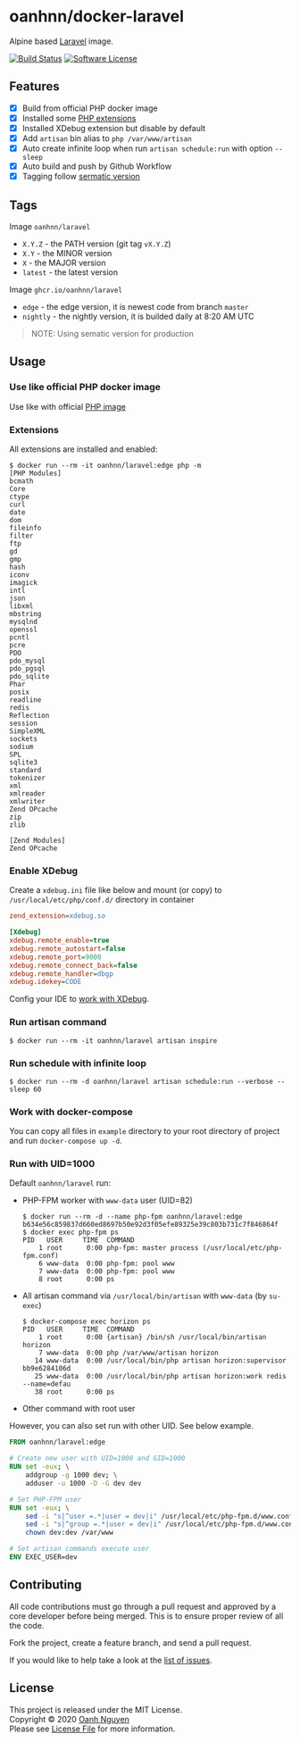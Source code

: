 # oanhnn/docker-laravel

Alpine based [Laravel](https://laravel.com) image.

[![Build Status](https://github.com/oanhnn/docker-laravel/workflows/CI/badge.svg)](https://github.com/oanhnn/docker-laravel/actions)
[![Software License](https://img.shields.io/github/license/oanhnn/docker-laravel.svg)](https://github.com/oanhnn/docker-laravel/blob/master/LICENSE)

## Features

- [x] Build from official PHP docker image
- [x] Installed some [PHP extensions](#extensions)
- [x] Installed XDebug extension but disable by default
- [x] Add `artisan` bin alias to `php /var/www/artisan`
- [x] Auto create infinite loop when run `artisan schedule:run` with option `--sleep`
- [x] Auto build and push by Github Workflow
- [x] Tagging follow [sermatic version](https://semver.org/spec/v2.0.0.html)

## Tags

Image `oanhnn/laravel`

- `X.Y.Z`  - the PATH version (git tag `vX.Y.Z`)
- `X.Y`    - the MINOR version 
- `X`      - the MAJOR version
- `latest` - the latest version

Image `ghcr.io/oanhnn/laravel`

- `edge`         - the edge version, it is newest code from branch `master`
- `nightly`      - the nightly version, it is builded daily at 8:20 AM UTC

> NOTE: Using sematic version for production

## Usage

### Use like official PHP docker image

Use like with official [PHP image](https://hub.docker.com/_/php)

### Extensions

All extensions are installed and enabled:

```shell
$ docker run --rm -it oanhnn/laravel:edge php -m
[PHP Modules]
bcmath
Core
ctype
curl
date
dom
fileinfo
filter
ftp
gd
gmp
hash
iconv
imagick
intl
json
libxml
mbstring
mysqlnd
openssl
pcntl
pcre
PDO
pdo_mysql
pdo_pgsql
pdo_sqlite
Phar
posix
readline
redis
Reflection
session
SimpleXML
sockets
sodium
SPL
sqlite3
standard
tokenizer
xml
xmlreader
xmlwriter
Zend OPcache
zip
zlib

[Zend Modules]
Zend OPcache
```

### Enable XDebug

Create a `xdebug.ini` file like below and mount (or copy) to `/usr/local/etc/php/conf.d/` directory in container

```ini
zend_extension=xdebug.so

[Xdebug]
xdebug.remote_enable=true
xdebug.remote_autostart=false
xdebug.remote_port=9000
xdebug.remote_connect_back=false
xdebug.remote_handler=dbgp
xdebug.idekey=CODE
```

Config your IDE to [work with XDebug](https://devilbox.readthedocs.io/en/latest/intermediate/configure-php-xdebug/linux/vscode.html).

### Run artisan command

```shell
$ docker run --rm -it oanhnn/laravel artisan inspire
```

### Run schedule with infinite loop

```shell
$ docker run --rm -d oanhnn/laravel artisan schedule:run --verbose --sleep 60
```

### Work with docker-compose

You can copy all files in `example` directory to your root directory of project and run `docker-compose up -d`.

### Run with UID=1000

Default `oanhnn/laravel` run:

 - PHP-FPM worker with `www-data` user (UID=82)
   ```shell
   $ docker run --rm -d --name php-fpm oanhnn/laravel:edge
   b634e56c859837d660ed8697b50e92d3f05efe89325e39c803b731c7f846864f
   $ docker exec php-fpm ps
   PID   USER     TIME  COMMAND
       1 root      0:00 php-fpm: master process (/usr/local/etc/php-fpm.conf)
       6 www-data  0:00 php-fpm: pool www
       7 www-data  0:00 php-fpm: pool www
       8 root      0:00 ps
   ```

 - All artisan command via `/usr/local/bin/artisan` with `www-data` (by `su-exec`)
   ```shell
   $ docker-compose exec horizon ps
   PID   USER     TIME  COMMAND
       1 root      0:00 {artisan} /bin/sh /usr/local/bin/artisan horizon
       7 www-data  0:00 php /var/www/artisan horizon
      14 www-data  0:00 /usr/local/bin/php artisan horizon:supervisor bb9e6284106d
      25 www-data  0:00 /usr/local/bin/php artisan horizon:work redis --name=defau
      38 root      0:00 ps
   ```

 - Other command with root user

However, you can also set run with other UID. See below example.

```dockerfile
FROM oanhnn/laravel:edge

# Create new user with UID=1000 and GID=1000
RUN set -eux; \
    addgroup -g 1000 dev; \
    adduser -u 1000 -D -G dev dev

# Set PHP-FPM user
RUN set -eux; \
    sed -i "s|^user =.*|user = dev|i" /usr/local/etc/php-fpm.d/www.conf; \
    sed -i "s|^group =.*|user = dev|i" /usr/local/etc/php-fpm.d/www.conf; \
    chown dev:dev /var/www

# Set artisan commands execute user
ENV EXEC_USER=dev
```

## Contributing

All code contributions must go through a pull request and approved by a core developer before being merged. 
This is to ensure proper review of all the code.

Fork the project, create a feature branch, and send a pull request.

If you would like to help take a look at the [list of issues](https://github.com/oanhnn/docker-laravel/issues).

## License

This project is released under the MIT License.   
Copyright © 2020 [Oanh Nguyen](https://github.com/oanhnn)   
Please see [License File](https://github.com/oanhnn/docker-laravel/blob/master/LICENSE) for more information.
